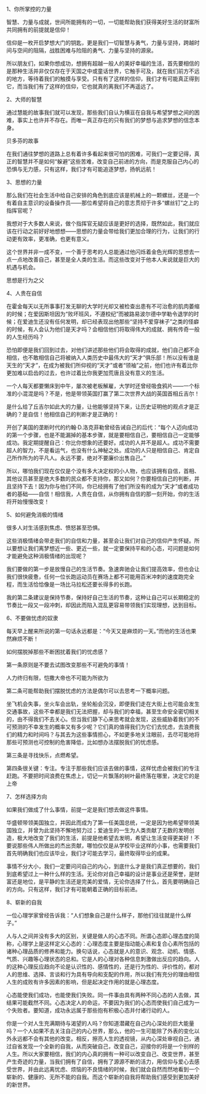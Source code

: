 1、你所掌控的力量

智慧、力量与成就，世间所能拥有的一切，一切能帮助我们获得美好生活的财富所共同拥有的前提就是信仰！

信仰是一枚开启梦想大门的钥匙，更是我们一切智慧与勇气，力量与坚持，跨越时间与空间的阻隔，战胜困难与险阻的勇气、力量与坚持的源泉。

所以朋友们，如果你想成功，想拥有超越一般人的美好幸福的生活，首先要相信的是那种生活并非仅仅存在于天国之中或童话世界，它触手可及，就在我们前方不远的地方，等待着我们的触摸与享受。只有有了这样的信仰，我们才有可能真正得到它，而当我们有了这样的信仰，它也就真的离我们不再遥远了。



2、大师的智慧

通过慧能的故事我们就可以发现，那些我们自认为横亘在自我与希望梦想之间的困难，事实上也许并不存在。而唯一真正存在的只有我们的梦想与追求梦想的信念本身。

贝多芬的故事

在我们通往梦想的道路上总有着许多看起来很可怕的困难，可我们一定要记得，真正的智慧并不是如何“躲避”这些苦难，改变自己前进的方向，而是克服自己内心的恐惧与无力感，只有这样，我们才有可能追逐梦想，扬帆远航！



3、思想的力量

那么我们在社会生活中给自己安排的角色到底应该是机械上的一颗螺丝，还是一个有着自主意识的设备操作员——那位希望将自己的意志贯彻于许多“螺丝钉”之上的指挥官呢？

我想对于大多数人来说，做个指挥官无疑应该是更好的选择，既然如此，我们就应该在行动之前好好地想想——思想的力量会带给我们更加合理的行为，让我们的行动更有效率，更准确，也更有意义。

这个世界并非一成不变，一个善于思考的人总能通过他闪烁着金色光辉的思想去一点一点地改善自己，甚至是全人类的生活。而这些改变对于他本人来说就是巨大的机遇与机会。

思想是行为之父



4、人贵在自信

在霍金每天以无所事事打发无聊的大学时光却又被检查出患有不可治愈的肌肉萎缩的时候；在爱因斯坦因为“败坏班风，不遵校纪”而被路易波尔德中学勒令退学的时候；在爱迪生还没有任何发明，却已经表现出他那些“坚持不爱穿袜子”之类的怪癖的时候，有人会认为他们是天才吗？会相信他们将取得伟大的成就、拥有传奇一般的人生经历吗？

恐怕即便是我们回到过去，对他们讲述那些他们将会取得的成就，他们自己都不会相信，也不敢相信自己将被纳入人类历史中最伟大的“天才”俱乐部！所以没有谁是天生的“天才”，在成为被我们所仰视的“天才”或者“领袖”之前，他们也许有着比你更加难以启齿的过去，也许过着比你我更加荒唐且没有意义的生活。

一个人每天都要懒床到中午，屡次被老板解雇，大学时还曾经吸食鸦片——一个标准的小混混是吗？不是，他是带领英国打赢了第二次世界大战的英国首相丘吉尔！

是什么给了丘吉尔如此大的力量，让他能够坚持下来，让历史证明他的观点才是正确的？是自信！他相信自己的判断才是正确的！

开创了美国的垄断时代的约翰·D.洛克菲勒曾经告诫自己的后代：“每个人迈向成功的第一个步骤，也是不能漏掉的基本步骤，就是要相信自己，要相信自己一定能够成功。我定期提醒自己：你比你想象的还要好。成功的人并不是超人。成功不需要超人的智力，不是看运气，也没有什么神秘之处。成功的人只是相信自己、肯定自己所作所为的平凡人。永远不要，绝对不要廉价出售自己。”

所以，哪怕我们现在仅仅是个没有多大决定权的小人物，也应该拥有自信，首相、其他议员甚至是绝大多数的民众都不支持你，那又如何？你要相信自己的判断，并且坚持下去！因为你与他们不同，你已经拥有了他们所没有的成为“天才”或者成功者的基础——自信！相信我，人贵在自信，从你拥有自信的那一刻开始，你的生活将开始慢慢改变！



5、如何避免消极的情绪

很多人对生活感到焦虑、愤怒甚至恐惧。

这些消极情绪会带走我们的自信和力量，甚至会让我们对自己的信仰产生怀疑。所以要想让我们离梦想近一些、更近一些，就一定要保持平和的心态，可问题是如何才能避免这种消极情绪的出现呢？

我们要做的第一步是放慢自己的生活节奏。急速奔驰会让我们提高效率，但也会让我们很快疲惫，任何一位长跑运动员在赛场上都不可能用百米冲刺的速度跑完全程，而生活恰恰像是一场比马拉松还要长得多的长跑。

我的第二条建议是保持节奏，保持好自己生活的节奏，这种让自己可以长期稳定的节奏比一段又一段冲刺，却因此而陷入混乱更容易带领我们实现理想，达到目标。



6、不要做忧虑的奴隶

每天早上醒来所说的第一句话永远都是：“今天又是麻烦的一天。”而他的生活也果然麻烦不断！

如何摆脱掉那些不断困扰着我们的忧虑感？

第一条原则是不要去试图改变那些不可避免的事情！

人力终归有限，恺撒大帝也不可能为所欲为

第二条可能帮助我们摆脱忧虑的方法是偶尔可以去思考一下概率问题。

坐飞机会失事，坐火车会出轨，坐轮船会沉没，即便我们走在大街上也可能会发生交通事故，这些不幸都是我们无法把握，却与我们的幸福，甚至生命安全密切相关的，由不得我们不去关心。但当我们静下心来思考就会发现，这些威胁着我们的不可预测的不幸发生的概率又有多少呢？它们真的值得我们为它们去忧虑，去浪费我们的精力和时间吗？与其去为这些事情担心，不如更多地关注眼前，去尽可能地将那些可预测也可控制的危害降低，比如想办法摆脱我们的忧虑感。

第三条是寻找快乐，点燃希望。

第四条很关键：专注。专注于那些我们应该去做的事情，这样忧虑会被我们的专注赶跑。不要把时间浪费在焦虑上，切记一片飘落的树叶最终落在哪里，决定它的是上帝



7、怎样选择方向

如果我们做成了什么事情，前提一定是我们想去做这件事情。

华盛顿带领美国独立，并因此而成为了第一任美国总统，一定是因为他希望带领美国独立，并曾为此坚持不懈地努力过；爱迪生的一生为人类贡献了无数的发明创造，极大地改变了我们的生活，前提是他希望去发明，希望让生活变得更美好！不要说那些伟人所做出的杰出贡献，哪怕仅仅是从学校毕业这样的小事，也需要我们首先明确我们也应该毕业，我们才可能去学习，最终取得毕业的成果。



事情不分大小，我们一定要问问自己的内心，到底什么才是我们真正想要的，我们到底希望过上一种什么样的生活。无论你对自己幸福的设计是事业还是荣誉，是财富还是地位，是平静的生活还是完美的爱情，无论你选择了什么，首先要明确自己的方向。只有这样，我们才有可能朝着正确的目标前进。



8、崭新的自我

一位心理学家曾经告诉我：“人们想象自己是什么样子，那他们往往就是什么样子。”

人与人之间并没有多大的区别，关键是做人的心态不同。所谓心态即心理态度的简称，心理学上是这样定义心态的：心理态度主要是指动能心素和复合心素所包括的诸种心理品质的修养和能力。换句话说，心态就是人的意识、观念、动机、情感、气质、兴趣等心理状态的总和。它是人的心理对各种信息刺激做出反应的趋向。人的这种心理反应趋向不论是认识性的、感情性的，还是行为性的、评价性的，都对人的思维、选择、言谈和行为具有导向和支配的作用，所以我们有充分的理由相信人生的成败有许多因素的影响，但是起决定作用的就是心理态度。

心态能使我们成功，也能使我们失败。同一件事由具有两种不同心态的人去做，其结果可能截然不同。心态决定人的命运，不要因为我们的心态而使我们自己成为一个失败者。要知道，成功永远属于那些抱有积极心态并付诸行动的人。

你是一个对人生充满期待与渴望的人吗？你知道潜藏在自己内心深处的巨大能量吗？一个人如果不去关注自己的内心世界，那么，他的一生可能除了外表的变化以外永远都不会有其他的改变。相反，擦亮人生的透视镜，从内心深处审视自己，通过自省发现一个全新的自我，从而突破自己，改变自己，迎接你的将是一个别样的人生。所以大家要相信，我们的内心真的拥有一种可以改变自己、改变世界，甚至产生奇迹的力量，当我们拥有了自信，拥有了源源不断的活力，用信仰与爱心去感受世界，并由此远离忧虑、烦恼的不良情绪的时候，我们就会自然而然地看到一个崭新的、健康的、无所不能的自我。而这个崭新的自我将帮助我们感受到更加美好的新世界。